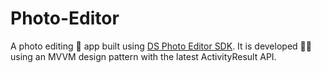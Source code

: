 # Photo-Editor
A photo editing 📸 app built using [DS Photo Editor SDK](https://www.dsphotoeditor.com/). It is developed 👨‍💻 using an MVVM design pattern with the latest ActivityResult API.

